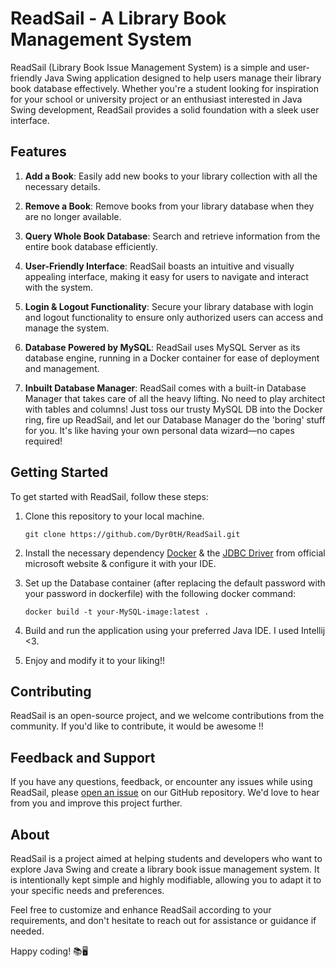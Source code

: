 # ReadSail - A Library Book Management System

ReadSail (Library Book Issue Management System) is a simple and user-friendly Java Swing application designed to help users manage their library book database effectively. Whether you're a student looking for inspiration for your school or university project or an enthusiast interested in Java Swing development, ReadSail provides a solid foundation with a sleek user interface.

## Features

1. **Add a Book**: Easily add new books to your library collection with all the necessary details.

2. **Remove a Book**: Remove books from your library database when they are no longer available.

3. **Query Whole Book Database**: Search and retrieve information from the entire book database efficiently.

4. **User-Friendly Interface**: ReadSail boasts an intuitive and visually appealing interface, making it easy for users to navigate and interact with the system.

5. **Login & Logout Functionality**: Secure your library database with login and logout functionality to ensure only authorized users can access and manage the system.

6. **Database Powered by MySQL**: ReadSail uses MySQL Server as its database engine, running in a Docker container for ease of deployment and management.

7. **Inbuilt Database Manager**: ReadSail comes with a built-in Database Manager that takes care of all the heavy lifting. No need to play architect with tables and columns! Just toss our trusty MySQL DB into the Docker ring, fire up ReadSail, and let our Database Manager do the 'boring' stuff for you. It's like having your own personal data wizard—no capes required!

## Getting Started

To get started with ReadSail, follow these steps:

1. Clone this repository to your local machine.
   ```
   git clone https://github.com/Dyr0tH/ReadSail.git
   ```

2. Install the necessary dependency [Docker](https://www.docker.com/) & the [JDBC Driver](https://learn.microsoft.com/en-us/sql/connect/jdbc/download-microsoft-jdbc-driver-for-sql-server?view=sql-server-ver16#download) from official microsoft website & configure it with your IDE.

3. Set up the Database container (after replacing the default password with your password in dockerfile) with the following docker command:
   ```
   docker build -t your-MySQL-image:latest .
   ```
4. Build and run the application using your preferred Java IDE. I used Intellij <3.

5. Enjoy and modify it to your liking!!

## Contributing

ReadSail is an open-source project, and we welcome contributions from the community. If you'd like to contribute, it would be awesome !!

## Feedback and Support

If you have any questions, feedback, or encounter any issues while using ReadSail, please [open an issue](https://github.com/Dyr0th/Library-book-issue-management-system/issues) on our GitHub repository. We'd love to hear from you and improve this project further.

## About

ReadSail is a project aimed at helping students and developers who want to explore Java Swing and create a library book issue management system. It is intentionally kept simple and highly modifiable, allowing you to adapt it to your specific needs and preferences.

Feel free to customize and enhance ReadSail according to your requirements, and don't hesitate to reach out for assistance or guidance if needed.

Happy coding! 📚🖥️
